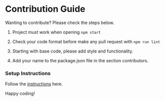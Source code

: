 # Contribution Guide

Wanting to contribute? Please check the steps below.

1. Project must work when opening `npm start`

2. Check your code format before make any pull request with `npm run lint`

3. Starting with base code, please add style and functionality.

4. Add your name to the package.json file in the section contributors.

### Setup Instructions

Follow the [instructions](https://github.com/3daddict/memory-match-react/blob/master/README.md) here.

Happy coding!

